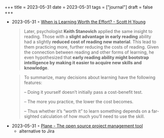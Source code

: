 +++
title = 2023-05-31
date = 2023-05-31
tags = ["journal"]
draft = false
+++

-   2023-05-31 ◦ [When is Learning Worth the Effort? - Scott H Young](https://www.scotthyoung.com/blog/2023/05/30/learning-cost-benefit/)

    > Later, psychologist **Keith Stanovich** applied the same insight to reading. Those
    > with a **slight advantage in early reading** ability had a slightly **reduced cost of
    > reading new material**. This lead to them practicing more, further reducing the
    > costs of reading. Given the connection between reading and other forms of
    > learning, he even hypothesized that **early reading ability might bootstrap
    > intelligence by making it easier to acquire new skills and knowledge**.

    <!--quoteend-->

    > To summarize, many decisions about learning have the following features:
    >
    > – Doing it yourself doesn’t initially pass a cost-benefit test.
    >
    > – The more you practice, the lower the cost becomes.
    >
    > – Thus whether it’s “worth it” to learn something depends on a far-sighted
    >   calculation of how much you’ll need to use the skill.

<!--listend-->

-   2023-05-31 ◦ [Plane - The open source project management tool](https://plane.so/)
    -   alternative to Jira
